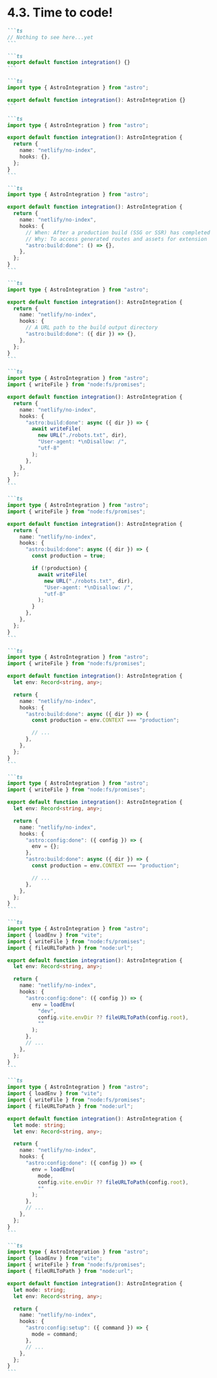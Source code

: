 # 4.3. Time to code!

````md magic-move
```ts
// Nothing to see here...yet
```

```ts
export default function integration() {}
```

```ts
import type { AstroIntegration } from "astro";

export default function integration(): AstroIntegration {}
```

```ts
import type { AstroIntegration } from "astro";

export default function integration(): AstroIntegration {
  return {
    name: "netlify/no-index",
    hooks: {},
  };
}
```

```ts
import type { AstroIntegration } from "astro";

export default function integration(): AstroIntegration {
  return {
    name: "netlify/no-index",
    hooks: {
      // When: After a production build (SSG or SSR) has completed
      // Why: To access generated routes and assets for extension
      "astro:build:done": () => {},
    },
  };
}
```

```ts
import type { AstroIntegration } from "astro";

export default function integration(): AstroIntegration {
  return {
    name: "netlify/no-index",
    hooks: {
      // A URL path to the build output directory
      "astro:build:done": ({ dir }) => {},
    },
  };
}
```

```ts
import type { AstroIntegration } from "astro";
import { writeFile } from "node:fs/promises";

export default function integration(): AstroIntegration {
  return {
    name: "netlify/no-index",
    hooks: {
      "astro:build:done": async ({ dir }) => {
        await writeFile(
          new URL("./robots.txt", dir),
          "User-agent: *\nDisallow: /",
          "utf-8"
        );
      },
    },
  };
}
```

```ts
import type { AstroIntegration } from "astro";
import { writeFile } from "node:fs/promises";

export default function integration(): AstroIntegration {
  return {
    name: "netlify/no-index",
    hooks: {
      "astro:build:done": async ({ dir }) => {
        const production = true;

        if (!production) {
          await writeFile(
            new URL("./robots.txt", dir),
            "User-agent: *\nDisallow: /",
            "utf-8"
          );
        }
      },
    },
  };
}
```

```ts
import type { AstroIntegration } from "astro";
import { writeFile } from "node:fs/promises";

export default function integration(): AstroIntegration {
  let env: Record<string, any>;

  return {
    name: "netlify/no-index",
    hooks: {
      "astro:build:done": async ({ dir }) => {
        const production = env.CONTEXT === "production";

        // ...
      },
    },
  };
}
```

```ts
import type { AstroIntegration } from "astro";
import { writeFile } from "node:fs/promises";

export default function integration(): AstroIntegration {
  let env: Record<string, any>;

  return {
    name: "netlify/no-index",
    hooks: {
      "astro:config:done": ({ config }) => {
        env = {};
      },
      "astro:build:done": async ({ dir }) => {
        const production = env.CONTEXT === "production";

        // ...
      },
    },
  };
}
```

```ts
import type { AstroIntegration } from "astro";
import { loadEnv } from "vite";
import { writeFile } from "node:fs/promises";
import { fileURLToPath } from "node:url";

export default function integration(): AstroIntegration {
  let env: Record<string, any>;

  return {
    name: "netlify/no-index",
    hooks: {
      "astro:config:done": ({ config }) => {
        env = loadEnv(
          "dev",
          config.vite.envDir ?? fileURLToPath(config.root),
          ""
        );
      },
      // ...
    },
  };
}
```

```ts
import type { AstroIntegration } from "astro";
import { loadEnv } from "vite";
import { writeFile } from "node:fs/promises";
import { fileURLToPath } from "node:url";

export default function integration(): AstroIntegration {
  let mode: string;
  let env: Record<string, any>;

  return {
    name: "netlify/no-index",
    hooks: {
      "astro:config:done": ({ config }) => {
        env = loadEnv(
          mode,
          config.vite.envDir ?? fileURLToPath(config.root),
          ""
        );
      },
      // ...
    },
  };
}
```

```ts
import type { AstroIntegration } from "astro";
import { loadEnv } from "vite";
import { writeFile } from "node:fs/promises";
import { fileURLToPath } from "node:url";

export default function integration(): AstroIntegration {
  let mode: string;
  let env: Record<string, any>;

  return {
    name: "netlify/no-index",
    hooks: {
      "astro:config:setup": ({ command }) => {
        mode = command;
      },
      // ...
    },
  };
}
```
````

